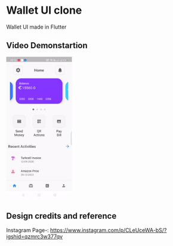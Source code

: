# Wallet UI clone

Wallet UI  made in Flutter

## Video Demonstartion
<img src="https://github.com/hiteshchopra11/WalletUI/blob/main/Payment.gif" width="35%" height="30%">


## Design credits and reference

Instagram Page-: https://www.instagram.com/p/CLeUceWA-bS/?igshid=qzmrc3w377qv

